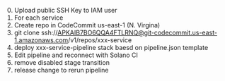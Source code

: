 0. Upload public SSH Key to IAM user
1. For each service
  0. Create repo in CodeCommit us-east-1 (N. Virgina)
  1. git clone ssh://APKAIB7BO6QQA4FTLRNQ@git-codecommit.us-east-1.amazonaws.com/v1/repos/xxx-service
  2. deploy xxx-service-pipeline stack baesd on pipeline.json template
  3. Edit pipeline and reconnect with Solano CI
  4. remove disabled stage transition
  5. release change to rerun pipeline